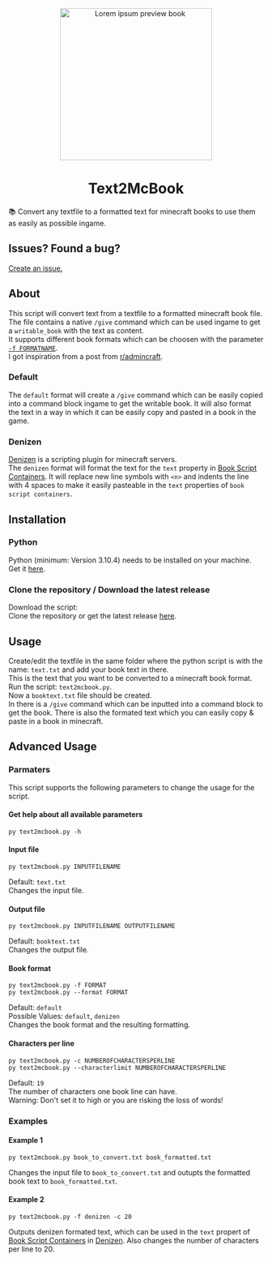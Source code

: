 <p align="center">
<picture>
  <img src="https://github.com/Neocky/Text2McBook/assets/13088544/e138462c-8ecd-4a6f-ad68-aeb77764fee1" alt="Lorem ipsum preview book" height="300px">
</picture>
</p>

<h1 align="center">
  Text2McBook
</h1>

📚 Convert any textfile to a formatted text for minecraft books to use them as easily as possible ingame.

## Issues? Found a bug?

[Create an issue.](https://github.com/Neocky/Text2McBook/issues/new/choose) 

## About

This script will convert text from a textfile to a formatted minecraft book file. The file contains a native `/give` command which can be used ingame to get a `writable_book` with the text as content.  
It supports different book formats which can be choosen with the parameter [`-f FORMATNAME`](https://github.com/Neocky/Text2McBook#parmaters).  
I got inspiration from a post from [r/admincraft](https://www.reddit.com/r/admincraft/).

### Default

The `default` format will create a `/give` command which can be easily copied into a command block ingame to get the writable book.
It will also format the text in a way in which it can be easily copy and pasted in a book in the game. 

### Denizen

[Denizen](https://denizenscript.com/) is a scripting plugin for minecraft servers.  
The `denizen` format will format the text for the `text` property in [Book Script Containers](https://meta.denizenscript.com/Docs/Search/book#book%20script%20containers). It will replace new line symbols with `<n>` and indents the line with 4 spaces to make it easily pasteable in the `text` properties of `book script containers`.  

## Installation

### Python

Python (minimum: Version 3.10.4) needs to be installed on your machine.  
Get it [here](https://www.python.org/downloads/).

### Clone the repository / Download the latest release

Download the script:  
Clone the repository or get the latest release [here](https://github.com/Neocky/Text2McBook/releases).

## Usage

Create/edit the textfile in the same folder where the python script is with the name: `text.txt` and add your book text in there.  
This is the text that you want to be converted to a minecraft book format.  
Run the script: `text2mcbook.py`.  
Now a `booktext.txt` file should be created.  
In there is a `/give` command which can be inputted into a command block to get the book. There is also the formated text which you can easily copy & paste in a book in minecraft.


## Advanced Usage

### Parmaters

This script supports the following parameters to change the usage for the script.

#### Get help about all available parameters

```shell
py text2mcbook.py -h
```

#### Input file

```shell
py text2mcbook.py INPUTFILENAME
```

Default: `text.txt`  
Changes the input file.

#### Output file

```shell
py text2mcbook.py INPUTFILENAME OUTPUTFILENAME
```

Default: `booktext.txt`  
Changes the output file.

#### Book format

```shell
py text2mcbook.py -f FORMAT
py text2mcbook.py --format FORMAT
```

Default: `default`  
Possible Values: `default`, `denizen`  
Changes the book format and the resulting formatting.

#### Characters per line

```shell
py text2mcbook.py -c NUMBEROFCHARACTERSPERLINE
py text2mcbook.py --characterlimit NUMBEROFCHARACTERSPERLINE
```

Default: `19`  
The number of characters one book line can have.  
Warning: Don't set it to high or you are risking the loss of words!

### Examples

#### Example 1
```shell
py text2mcbook.py book_to_convert.txt book_formatted.txt
```

Changes the input file to `book_to_convert.txt` and outupts the formatted book text to `book_formatted.txt`.

#### Example 2

```shell
py text2mcbook.py -f denizen -c 20
```

Outputs denizen formated text, which can be used in the `text` propert of [Book Script Containers](https://meta.denizenscript.com/Docs/Search/book#book%20script%20containers) in [Denizen](https://denizenscript.com/). Also changes the number of characters per line to 20. 
